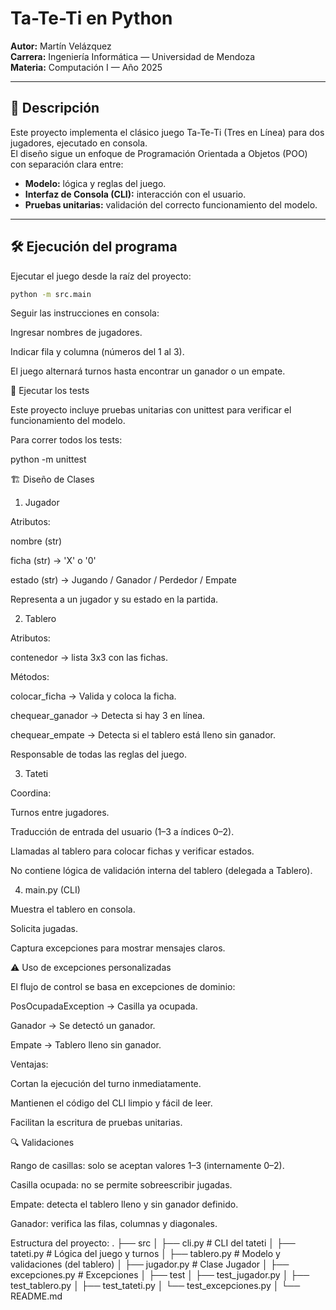 # Ta-Te-Ti en Python  
**Autor:** Martín Velázquez  
**Carrera:** Ingeniería Informática — Universidad de Mendoza  
**Materia:** Computación I — Año 2025  

---

## 📌 Descripción  
Este proyecto implementa el clásico juego Ta-Te-Ti (Tres en Línea) para dos jugadores, ejecutado en consola.  
El diseño sigue un enfoque de Programación Orientada a Objetos (POO) con separación clara entre:

- **Modelo:** lógica y reglas del juego.  
- **Interfaz de Consola (CLI):** interacción con el usuario.  
- **Pruebas unitarias:** validación del correcto funcionamiento del modelo.  

---

## 🛠 Ejecución del programa  
Ejecutar el juego desde la raíz del proyecto:

```bash
python -m src.main
```
Seguir las instrucciones en consola:

Ingresar nombres de jugadores.

Indicar fila y columna (números del 1 al 3).

El juego alternará turnos hasta encontrar un ganador o un empate.

🧪 Ejecutar los tests

Este proyecto incluye pruebas unitarias con unittest para verificar el funcionamiento del modelo.

Para correr todos los tests:

python -m unittest

🏗 Diseño de Clases
1. Jugador

Atributos:

nombre (str)

ficha (str) → 'X' o '0'

estado (str) → Jugando / Ganador / Perdedor / Empate

Representa a un jugador y su estado en la partida.

2. Tablero

Atributos:

contenedor → lista 3x3 con las fichas.

Métodos:

colocar_ficha → Valida y coloca la ficha.

chequear_ganador → Detecta si hay 3 en línea.

chequear_empate → Detecta si el tablero está lleno sin ganador.

Responsable de todas las reglas del juego.

3. Tateti

Coordina:

Turnos entre jugadores.

Traducción de entrada del usuario (1–3 a índices 0–2).

Llamadas al tablero para colocar fichas y verificar estados.

No contiene lógica de validación interna del tablero (delegada a Tablero).

4. main.py (CLI)

Muestra el tablero en consola.

Solicita jugadas.

Captura excepciones para mostrar mensajes claros.

⚠ Uso de excepciones personalizadas

El flujo de control se basa en excepciones de dominio:

PosOcupadaException → Casilla ya ocupada.

Ganador → Se detectó un ganador.

Empate → Tablero lleno sin ganador.

Ventajas:

Cortan la ejecución del turno inmediatamente.

Mantienen el código del CLI limpio y fácil de leer.

Facilitan la escritura de pruebas unitarias.

🔍 Validaciones

Rango de casillas: solo se aceptan valores 1–3 (internamente 0–2).

Casilla ocupada: no se permite sobreescribir jugadas.

Empate: detecta el tablero lleno y sin ganador definido.

Ganador: verifica las filas, columnas y diagonales.

Estructura del proyecto:
.
├── src
│   ├── cli.py          # CLI del tateti
│   ├── tateti.py        # Lógica del juego y turnos
│   ├── tablero.py       # Modelo y validaciones (del tablero)
│   ├── jugador.py       # Clase Jugador
│   ├── excepciones.py   # Excepciones 
│
├── test
│   ├── test_jugador.py
│   ├── test_tablero.py
│   ├── test_tateti.py
│   └── test_excepciones.py
│
└── README.md